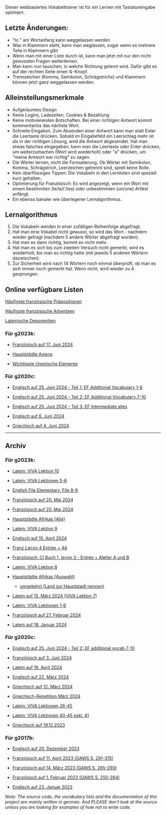 Dieser webbasiertes Vokabeltrainer ist für ein Lernen mit Tastatureingabe optimiert.

## Letzte Änderungen:
- "to " am Wortanfang kann weggelassen werden
- Was in Klammern steht, kann man weglassen, sogar wenn es mehrere Teile in Klammern gibt
- Wenn man mit einer Liste durch ist, kann man jetzt mit nur den nicht gewussten Fragen weiterlernen.
- Man kann nun tauschen, in welche Richtung gelernt wird. Dafür gibt es auf der rechten Seite einen &#x21c5;-Knopf.
- Trennzeichen (Komma, Semikolon, Schrägstriche) und Klammern können jetzt ganz weggelassen werden.

## Alleinstellungsmerkmale
- Aufgeräumtes Design
- Keine Logins, Ladezeiten, Cookies & Bezahlung
- Keine motivierenden Botschaften. Bei einer richtigen Antwort kommt kommentarlos das nächste Wort.
- Schnelle Eingaben. Zum Absenden einer Antwort kann man statt Enter die Leertaste drücken. Sobald im Eingabefeld ein Leerschlag mehr ist als in der richtigen Lösung, wird die Antwort abgesendet. Hat man etwas falsches eingegeben, kann man die Leertaste oder Enter drücken, um weiterzumachen (Wort wird wiederholt) oder "a" drücken, um "meine Antwort war richtig" zu sagen.
- Die Wörter lernen, nicht die Formatierung. Ob Wörter mit Semikolon, Komma, Schrägstrich, Leerzeichen getrennt sind, spielt keine Rolle.
- Kein überflüssiges Tippen. Die Vokabeln in den Lernlisten sind speziell kurz gehalten.
- Optimierung für Französisch: Es wird angezeigt, wenn ein Wort mit einem bestimmten (le/la/l'/les) oder unbestimmten (un/une) Artikel anfängt.
- Ein ebenso banaler wie überlegener Lernalgorithmus.

## Lernalgorithmus
1. Die Vokabeln werden in einer zufälligen Reihenfolge abgefragt.
2. Hat man eine Vokabel nicht gewusst, so wird das Wort - nachdem wieder gefragt (nachdem 5 andere Wörter abgefragt wurden).
3. Hat man es dann richtig, kommt es nicht mehr.
4. Hat man es sich bis zum zweiten Versuch nicht gemerkt, wird es wiederholt, bis man es richtig hatte (mit jeweils 5 anderen Wörtern dazwischen).
5. Zur Sicherheit wird nach 14 Wörtern noch einmal überprüft, ob man es sich immer noch gemerkt hat. Wenn nicht, wird wieder zu 4. gesprungen.

## Online verfügbare Listen

[Häufigste französische Präpositionen](/vokabeltraining/abfragen?folder=franz&file=praepositionen)

[Häufigste französische Adverbien](/vokabeltraining/abfragen?folder=franz&file=adverbien)

[Lateinische Deponentien](/vokabeltraining/abfragen?folder=latein&file=deponentien)

### Für g2023k:

- [Franz&ouml;sisch auf 17. Juni 2024](/vokabeltraining/abfragen?folder=g2023k&file=franz_2024-06-17)

- [Hauptst&auml;dte Asiens](/vokabeltraining/abfragen?folder=g2023k&file=hauptstaedte_asiens)

- [Wichtigste chemische Elemente](/vokabeltraining/abfragen?folder=g2023k&file=wichtigste_elemente)

### Für g2020c:

- [Englisch auf 25. Juni 2024 - Teil 1: EF Additional Vocabulary 1-6](/vokabeltraining/abfragen?folder=g2020c&file=englisch_2024-06-25_1)

- [Englisch auf 25. Juni 2024 - Teil 2: EF Additional Vocabulary 7-10](/vokabeltraining/abfragen?folder=g2020c&file=englisch_2024-06-25_2)

- [Englisch auf 25. Juni 2024 - Teil 3: EF Intermediate alles](/vokabeltraining/abfragen?folder=g2020c&file=englisch_2024-06-25_3)

- [Englisch auf 6. Juni 2024](/vokabeltraining/abfragen?folder=g2020c&file=englisch_2024-06-06)

- [Griechisch auf 4. Juni 2024](/vokabeltraining/abfragen?folder=g2020c&file=griechisch_kairos_24-30)

---

## Archiv

### Für g2023k:

- [Latein: VIVA Lektion 10](/vokabeltraining/abfragen?folder=g2023k&file=latein_viva_10)

- [Latein: VIVA Lektionen 5-6](/vokabeltraining/abfragen?folder=g2023k&file=latein_viva_5-6)

- [English File Elementary, File 8-9](/vokabeltraining/abfragen?folder=g2023k&file=englisch_2024-06-10)

- [Franz&ouml;sisch auf 20. Mai 2024](/vokabeltraining/abfragen?folder=g2023k&file=franz_2024-05-20)

- [Franz&ouml;sisch auf 20. Mai 2024](/vokabeltraining/abfragen?folder=g2023k&file=franz_2024-05-20)

- [Hauptst&auml;dte Afrikas (Alle)](/vokabeltraining/abfragen?folder=g2023k&file=hauptstaedte_afrikas)

- [Latein: VIVA Lektion 9](/vokabeltraining/abfragen?folder=g2023k&file=latein_viva_9)

- [Englisch auf 15. April 2024](/vokabeltraining/abfragen?folder=g2023k&file=englisch_2024-04-15)

- [Franz Le&ccedil;on 4 Entr&eacute;e + 4A](/vokabeltraining/abfragen?folder=g2023k&file=franz_2024-04-13)

- [Franz&ouml;sisch: CI Buch 1, leçon 3 - Entrée + Atelier A und B](/vokabeltraining/abfragen?folder=g2023k&file=CI-1-3_entree_atelier-AB)

- [Latein: VIVA Lektion 8](/vokabeltraining/abfragen?folder=g2023k&file=latein_viva_8)

- [Hauptst&auml;dte Afrikas (Auswahl)](/vokabeltraining/abfragen?folder=g2023k&file=hauptstaedte_afrikas_auswahl)

  - [umgekehrt (Land zur Hauptstadt nennen)](/vokabeltraining/abfragen?folder=g2023k&file=hauptstaedte_afrikas_auswahl-frage_mit_stadt)

- [Latein auf 15. M&auml;rz 2024 (VIVA Lektion 7)](/vokabeltraining/abfragen?folder=g2023k&file=latein_2024-03-15)

- [Latein: VIVA Lektionen 1-6](/vokabeltraining/abfragen?folder=g2023k&file=latein_2024-04-27)

- [Franz&ouml;sisch auf 27. Februar 2024](/vokabeltraining/abfragen?folder=g2023k&file=franz_2024-02-27)

- [Latein auf 18. Januar 2024](/vokabeltraining/abfragen?folder=g2023k&file=latein_2024-01-18)


### Für g2020c:

- [Englisch auf 25. Juni 2024 - Teil 2: EF additional vocab 7-10](/vokabeltraining/abfragen?folder=g2020c&file=englisch_2024-06-25_2)

- [Franz&ouml;sisch auf 3. Juni 2024](/vokabeltraining/abfragen?folder=g2020c&file=franz_2024-06-03)

- [Latein auf 16. April 2024](/vokabeltraining/abfragen?folder=g2020c&file=latein_2024-04-16)

- [Englisch auf 22. M&auml;rz 2024](/vokabeltraining/abfragen?folder=g2020c&file=englisch_2024-03-22)

- [Griechisch auf 12. März 2024](/vokabeltraining/abfragen?folder=g2020c&file=griechisch_2024-03-12)

- [Griechisch-Repetition M&auml;rz 2024](/vokabeltraining/abfragen?folder=g2020c&file=griechisch_kairos_1-25)

- [Latein: VIVA Lektionen 26-45](/vokabeltraining/abfragen?folder=latein&file=viva_26-45)

- [Latein: VIVA Lektionen 40-45 exkl. 41](/vokabeltraining/abfragen?folder=latein&file=viva_40_42_43_44_45)

- [Griechisch auf 19.12.2023](/vokabeltraining/abfragen?folder=g2020c&file=griechisch_2023-12-19)


### Für g2017b:

- [Englisch auf 20. Dezember 2023](/vokabeltraining/abfragen?folder=g2023k&file=englisch_2023-12-20)

- [Französisch auf 11. April 2023 (GAWS S. 291-315)](/vokabeltraining/abfragen?folder=franz&file=2023-04-11)

- [Französisch auf 14. März 2023 (GAWS S. 265-290)](/vokabeltraining/abfragen?folder=franz&file=2023-03-14)

- [Französisch auf 1. Februar 2023 (GAWS S. 250-264)](/vokabeltraining/abfragen?folder=franz&file=2023-02-01)

- [Englisch auf 23. Januar 2023](/vokabeltraining/abfragen?folder=english&file=2023-01-13)


*Note: The source code, the vocabulary lists and the documentation of this project are mainly written in german.*
*And PLEASE don't look at the source unless you are looking for examples of how not to write code.*